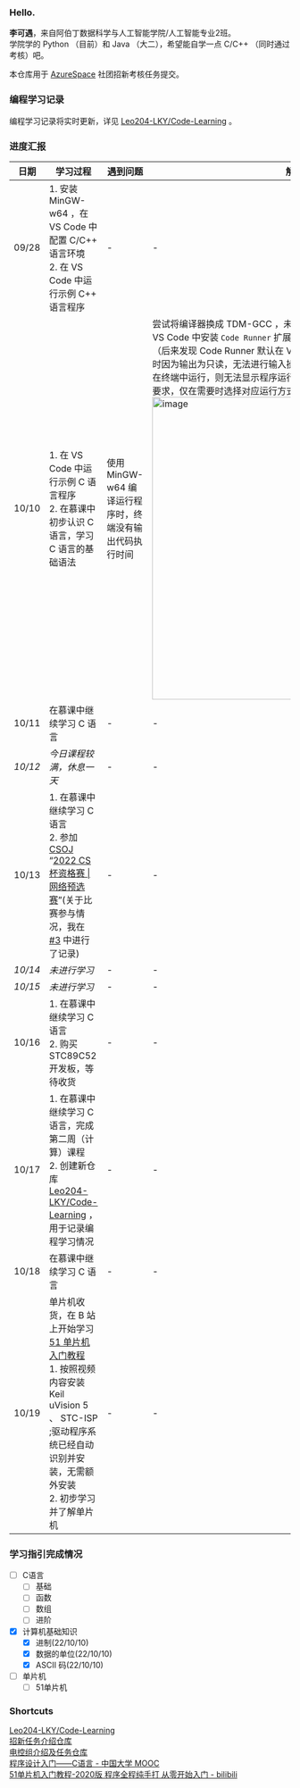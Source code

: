 ### Hello.  
**李可遇**，来自阿伯丁数据科学与人工智能学院/人工智能专业2班。  
学院学的 Python （目前）和 Java （大二），希望能自学一点 C/C++ （同时通过考核）吧。  

本仓库用于 [AzureSpace](https://github.com/AzureSpace531) 社团招新考核任务提交。  

### 编程学习记录  
编程学习记录将实时更新，详见 [Leo204-LKY/Code-Learning](https://github.com/Leo204-LKY/Code-Learning) 。  

### 进度汇报  
| 日期 | 学习过程 | 遇到问题 | 解决过程 |  
| --- | --- | --- | --- |  
| 09/28 | 1. 安装 MinGW-w64 ，在 VS Code 中配置 C/C++ 语言环境<br>2. 在 VS Code 中运行示例 C++ 语言程序   | - | - |
| 10/10 | 1. 在 VS Code 中运行示例 C 语言程序<br>2. 在慕课中初步认识 C 语言，学习 C 语言的基础语法  | 使用 MinGW-w64 编译运行程序时，终端没有输出代码执行时间 | 尝试将编译器换成 TDM-GCC ，未能解决问题；必应查找相关资料后，在 VS Code 中安装 `Code Runner` 扩展插件，解决问题<br>（后来发现 Code Runner 默认在 VS Code 的“输出”部分显示运行时间，此时因为输出为只读，无法进行输入操作[如下图]；而如果配置 Code Runner 在终端中运行，则无法显示程序运行时间，最终放弃尝试同时满足以上两个要求，仅在需要时选择对应运行方式）<br><img width="542" alt="image" src="https://user-images.githubusercontent.com/57821066/195294895-e44cb0e0-8346-4df8-9f83-464edc1a745f.png"> |  
| 10/11 | 在慕课中继续学习 C 语言 | - | - |  
| *10/12* | *今日课程较满，休息一天* | - | - |  
| 10/13 | 1. 在慕课中继续学习 C 语言<br>2. 参加 [CSOJ](http://csoj.scnu.edu.cn/) “[2022 CS杯资格赛 \| 网络预选赛](http://csoj.scnu.edu.cn/contest/71)”(关于比赛参与情况，我在 [#3](https://github.com/Leo204-LKY/LiKeyu_RecruitTask/issues/3) 中进行了记录) | - | - |  
| *10/14* | *未进行学习* | - | - |  
| *10/15* | *未进行学习* | - | - |  
| 10/16 | 1. 在慕课中继续学习 C 语言<br>2. 购买 STC89C52 开发板，等待收货 | - | - |  
| 10/17 | 1. 在慕课中继续学习 C 语言，完成第二周（计算）课程<br>2. 创建新仓库 [Leo204-LKY/Code-Learning](https://github.com/Leo204-LKY/Code-Learning) ，用于记录编程学习情况 | - | - |  
| 10/18 | 在慕课中继续学习 C 语言 | - | - |  
| 10/19 | 单片机收货，在 B 站上开始学习 [51 单片机入门教程](https://b23.tv/BV1Mb411e7re)<br>1. 按照视频内容安装 Keil uVision 5 、 STC-ISP ;驱动程序系统已经自动识别并安装，无需额外安装<br>2. 初步学习并了解单片机 | - | - |  


### 学习指引完成情况  
- [ ] C语言  
  - [ ] 基础  
  - [ ] 函数  
  - [ ] 数组  
  - [ ] 进阶  
- [x] 计算机基础知识  
  - [x] 进制(22/10/10)  
  - [x] 数据的单位(22/10/10)  
  - [x] ASCII 码(22/10/10)  
- [ ] 单片机  
  - [ ] 51单片机  

### Shortcuts
[Leo204-LKY/Code-Learning](https://github.com/Leo204-LKY/Code-Learning)  
[招新任务介绍仓库](https://github.com/AzureSpace531/RecruitTask_22_9)  
[电控组介绍及任务仓库](https://github.com/AzureSpace531/EC_Group)  
[程序设计入门——C语言 - 中国大学 MOOC](https://www.icourse163.org/course/ZJU-199001)  
[51单片机入门教程-2020版 程序全程纯手打 从零开始入门 - bilibili](https://b23.tv/BV1Mb411e7re)
